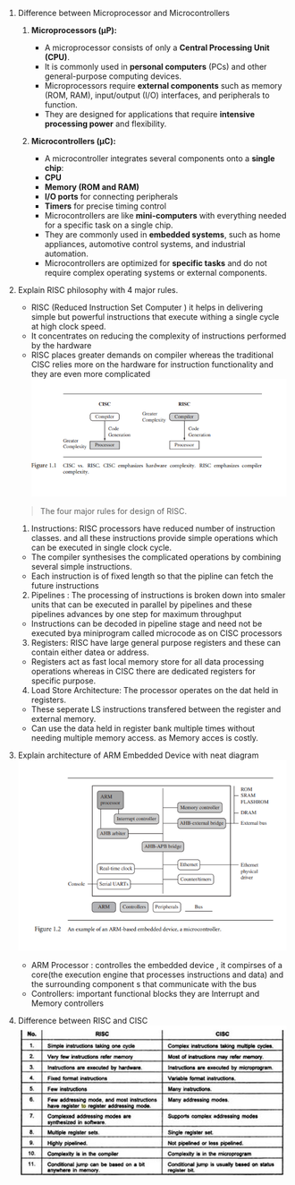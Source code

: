 1. Difference between Microprocessor and Microcontrollers
   1. **Microprocessors (µP):**
      - A microprocessor consists of only a **Central Processing Unit (CPU)**.
      - It is commonly used in **personal computers** (PCs) and other general-purpose computing devices.
      - Microprocessors require **external components** such as memory (ROM, RAM), input/output (I/O) interfaces, and peripherals to function.
      - They are designed for applications that require **intensive processing power** and flexibility.

   2. **Microcontrollers (µC):**
      - A microcontroller integrates several components onto a **single chip**:
      - **CPU**
      - **Memory (ROM and RAM)**
      - **I/O ports** for connecting peripherals
      - **Timers** for precise timing control
      - Microcontrollers are like **mini-computers** with everything needed for a specific task on a single chip.
      - They are commonly used in **embedded systems**, such as home appliances, automotive control systems, and industrial automation.
      - Microcontrollers are optimized for **specific tasks** and do not require complex operating systems or external components.

2. Explain RISC philosophy with 4 major rules.
   - RISC (Reduced Instruction Set Computer ) it helps in delivering simple but powerful instructions  that execute withing a single cycle at high clock speed.
   - It concentrates on reducing the complexity of instructions performed by the hardware 
   - RISC places greater demands on compiler  whereas the traditional CISC relies more on the hardware for instruction functionality and they are even more complicated 
   ![cisc vs risc](image-10.png)
   >The four major rules for design of RISC.
      1. Instructions: RISC processors have reduced number of instruction classes. and all these instructions provide simple operations which can be executed in single clock cycle.
      - The compiler synthesises the complicated operations by combining several simple instructions.
      - Each instruction is of fixed length so that the pipline can fetch the future instructions

      2. Pipelines : The processing of instructions is broken down into smaler units that can be executed in parallel by pipelines and these pipelines advances by one step for maximum throughput
      - Instructions can be decoded in pipeline stage and need not be executed bya miniprogram called microcode as on CISC processors

      3. Registers: RISC have large general purpose registers and these can contain either datea or address.
      - Registers act as fast local memory store for all data processing operations whereas in CISC there are dedicated registers for specific purpose.

      4. Load Store Architecture: The processor operates on the dat held in registers. 
      - These seperate LS instructions transfered between the register and external memory.
      - Can use the data held in register bank  multiple times without needing multiple memory access. as Memory acces is costly.
3. Explain architecture of ARM Embedded Device with neat diagram
   ![alt text](image-12.png)
   - ARM Processor : controlles the embedded device , it compirses of a core(the execution engine that processes instructions and data) and the surrounding component s that communicate with the bus 
   - Controllers: important functional blocks they are Interrupt and Memory controllers

4. Difference between RISC and CISC
   ![alt text](image-11.png)
